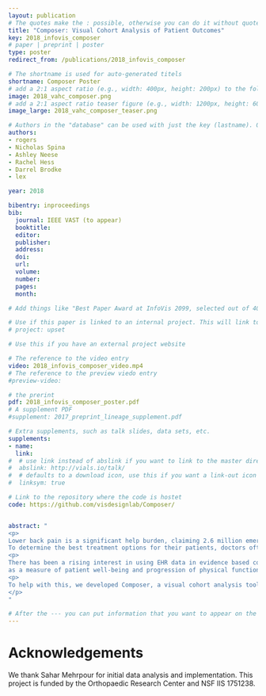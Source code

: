 ```yaml
---
layout: publication
# The quotes make the : possible, otherwise you can do it without quotes
title: "Composer: Visual Cohort Analysis of Patient Outcomes"
key: 2018_infovis_composer
# paper | preprint | poster
type: poster
redirect_from: /publications/2018_infovis_composer

# The shortname is used for auto-generated titels
shortname: Composer Poster
# add a 2:1 aspect ratio (e.g., width: 400px, height: 200px) to the folder /assets/images/papers/
image: 2018_vahc_composer.png
# add a 2:1 aspect ratio teaser figure (e.g., width: 1200px, height: 600px) to the folder /assets/images/papers/
image_large: 2018_vahc_composer_teaser.png

# Authors in the "database" can be used with just the key (lastname). Others can be written properly.
authors:
- rogers
- Nicholas Spina
- Ashley Neese
- Rachel Hess
- Darrel Brodke
- lex

year: 2018

bibentry: inproceedings
bib:
  journal: IEEE VAST (to appear)
  booktitle:
  editor:
  publisher: 
  address:
  doi:
  url:
  volume:
  number:
  pages:
  month:

# Add things like "Best Paper Award at InfoVis 2099, selected out of 4000 submissions"

# Use if this paper is linked to an internal project. This will link to the project site
# project: upset

# Use this if you have an external project website

# The reference to the video entry
video: 2018_infovis_composer_video.mp4
# The reference to the preview viedo entry
#preview-video:

# the prerint
pdf: 2018_infovis_composer_poster.pdf
# A supplement PDF
#supplement: 2017_preprint_lineage_supplement.pdf

# Extra supplements, such as talk slides, data sets, etc.
supplements:
- name: 
  link: 
#  # use link instead of abslink if you want to link to the master directory
#  abslink: http://vials.io/talk/
#  # defaults to a download icon, use this if you want a link-out icon
#  linksym: true

# Link to the repository where the code is hostet
code: https://github.com/visdesignlab/Composer/


abstract: "
<p>
Lower back pain is a significant help burden, claiming 2.6 million emergency room visits a year with expenses exeeding $100 billion. 
To determine the best treatment options for their patients, doctors often rely on clinical guidelines and memory of past experience with patients that have similar medical histories to a given patient. However, Most clinical guidelines are based on evidence from clinical trials and controlled studies and data collected from clinical trials, often sourced from a general population, may not provide an accurate reflection of potential outcomes for patients with pre-existing conditions. </p>
<p>
There has been a rising interest in using EHR data in evidence based comparisons to better identify factors that can influence patients recovery, especially for those with pre-existing conditions. This was the motivation behind our collaboration with surgeons and researchers from the orthopaedic research center and population health, who are currently investigating the use of patient reported outcomes called PROMIS scores 
as a measure of patient well-being and progression of physical function following various procedures for spinal ailments.</p>
<p>
To help with this, we developed Composer, a visual cohort analysis tool to compare change in physical function following diverse treatments, such as surgery, physical therapy, or injections.
</p>
"

# After the --- you can put information that you want to appear on the website using markdown formatting or HTML. A good example are acknowledgements, extra references, an erratum, etc.
---
```

# Acknowledgements
We thank Sahar Mehrpour for initial data analysis and implementation. This project is funded by the Orthopaedic Research Center and NSF IIS 1751238.
